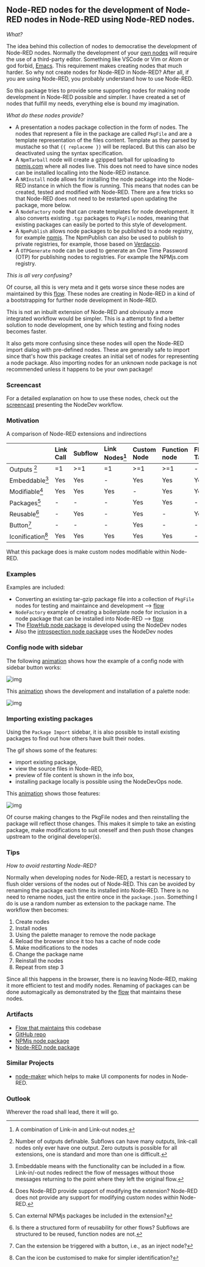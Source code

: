## Node-RED nodes for the development of Node-RED nodes in Node-RED using Node-RED nodes.

*What?*

The idea behind this collection of nodes to democratise the development of Node-RED nodes. Normally the development of your [own nodes](https://nodered.org/docs/creating-nodes/) will require the use of a third-party editor. Something like VSCode or Vim or Atom or god forbid, [Emacs](https://discourse.nodered.org/t/node-red-node-development-in-node-red/81525/2). This requirement makes creating nodes that much harder. So why not create nodes for Node-RED in Node-RED? After all, if you are using Node-RED, you probably understand how to use Node-RED.

So this package tries to provide some supporting nodes for making node development in Node-RED possible and simpler. I have created a set of nodes that fulfill my needs, everything else is bound my imagination. 

*What do these nodes provide?*

- A presentation a nodes package collection in the form of nodes. The nodes that represent a file in the package are called `PkgFile` and are a template representation of the files content. Template as they parsed by mustache so that `{{ replaceme }}` will be replaced. But this can also be deactivated using the syntax specification.
- A `NpmTarball` node will create a gzipped tarball for uploading to [npmjs.com](https://npmjs.com) where all nodes live. This does not need to have since nodes can be installed localling into the Node-RED instance.
- A `NRInstall` node allows for installing the node package into the Node-RED instance in which the flow is running. This means that nodes can be created, tested and modified with Node-RED. There are a few tricks so that Node-RED does not need to be restarted upon updating the package, more below.
- A `NodeFactory` node that can create templates for node development. It also converts existing `.tgz` packages to `PkgFile` nodes, meaning that existing packages can easily be ported to this style of development. 
- A `NpmPublish` allows node packages to be published to a node registry, for example [npmjs](https://www.npmjs.com/). The NpmPublish can also be used to publish to private registries, for example, those based on [Verdaccio](https://verdaccio.org/).
- A `OTPGenerate` node can be used to generate an One Time Password (OTP) for publishing nodes to registries. For example the NPMjs.com registry.

*This is all very confusing?*

Of course, all this is very meta and it gets worse since these nodes are maintained by this [flow](https://flowhub.org/f/b92be5062203ff69). These nodes are creating in Node-RED in a kind of a bootstrapping for further node development in Node-RED.

This is not an inbuilt extension of Node-RED and obviously a more integrated workflow would be simpler. This is a attempt to find a better solution to node development, one by which testing and fixing nodes becomes faster.

It also gets more confusing since these nodes will open the Node-RED import dialog with pre-defined nodes. These are generally safe to import since that's how this package creates an initial set of nodes for representing a node package. Also importing nodes for an unknown node package is not recommended unless it happens to be your own package!

### Screencast

For a detailed explanation on how to use these nodes, check out the [screencast](https://blog.openmindmap.org/nodedev) presenting the NodeDev workflow.

### Motivation

A comparison of Node-RED extensions and indirections

| | Link Call |  Subflow | Link Nodes[^4] | Custom Node | Function node | Flow Tab |
|:--|:--|:--|:--|:--|:--|:--|
| Outputs [^1]  | =1 | >=1 | =1 | >=1 | >=1 | - |
| Embeddable[^2] | Yes | Yes | - | Yes | Yes | Yes |
| Modifiable[^3] | Yes | Yes | Yes | - | Yes | Yes |
| Packages[^5] | - | -  | - | Yes | Yes | - |
| Reusable[^6] | - | Yes | - | Yes | - | Yes |
| Button[^7] | - | - | - | Yes | - | - |
| Iconification[^8] | Yes | Yes | Yes | Yes | Yes | - |

What this package does is make custom nodes modifiable within Node-RED.

[^1]: Number of outputs definable. Subflows can have many outputs, link-call nodes only ever have one output. Zero outputs is possible for all extensions, one is standard and more than one is difficult.
[^2]: Embeddable means with the functionality can be included in a flow.  Link-in/-out nodes redirect the flow of messages without those messages returning to the point where they left the original flow.
[^3]: Does Node-RED provide support of modifying the extension? Node-RED does not provide any support for modifying custom nodes *within* Node-RED.
[^4]: A combination of Link-in and Link-out nodes.
[^5]: Can external NPMjs packages be included in the extension?
[^6]: Is there a structured form of reusability for other flows? Subflows are structured to be reused, function nodes are not.
[^7]: Can the extension be triggered with a button, i.e., as an inject node?
[^8]: Can the icon be customised to make for simpler identification?

### Examples 

Examples are included:

- Converting an existing tar-gzip package file into a collection of `PkgFile` nodes for testing and maintaince and development --> [flow](https://flowhub.org/f/eef4037a6d25a1e0)
- `NodeFactory` example of creating a boilerplate node for inclusion in a node package that can be installed into Node-RED --> [flow](https://flowhub.org/f/7bece6814c033925)
- The [FlowHub node package](https://flowhub.org/f/4a831589774ecb04) is developed using the NodeDev nodes
- Also the [introspection node package](https://flowhub.org/f/d73d76db3df96ba2) uses the NodeDev nodes

### Config node with sidebar

The following [animation](https://cdn.openmindmap.org/content/1697462227098_confignode2.gif) shows how the example of a config node with sidebar button works:

![img](https://cdn.openmindmap.org/content/1697462227098_confignode2.gif)

This [animation](https://cdn.openmindmap.org/content/1697013164685_out-fps15.gif) shows the development and installation of a palette node:

![img](https://cdn.openmindmap.org/content/1697013164685_out-fps15.gif)


### Importing existing packages

Using the `Package Import` sidebar, it is also possible to install existing packages to find out how others have built their nodes. 

The gif shows some of the features:

- import existing package,
- view the source files in Node-RED,
- preview of file content is shown in the info box,
- installing package locally is possible using the NodeDevOps node.

This [animation](https://cdn.openmindmap.org/content/1701013172299_nodedevinstall.gif) shows those features:

![img](https://cdn.openmindmap.org/content/1701013172299_nodedevinstall.gif)

Of course making changes to the PkgFile nodes and then reinstalling the package will reflect those changes. This makes it simple to take an existing package, make modifications to suit oneself and then push those changes upstream to the original developer(s).

### Tips

*How to avoid restarting Node-RED?*

Normally when developing nodes for Node-RED, a restart is necessary to flush older versions of the nodes out of Node-RED. This can be avoided by renaming the package each time its installed into Node-RED. There is no need to rename nodes, just the entire once in the `package.json`. Something I do is use a random number as extension to the package name. The workflow then becomes:

1. Create nodes
2. Install nodes
3. Using the palette manager to remove the node package
4. Reload the browser since it too has a cache of node code
5. Make modifications to the nodes
6. Change the package name
7. Reinstall the nodes
8. Repeat from step 3

Since all this happens in the browser, there is no leaving Node-RED, making it more efficient to test and modify nodes. Renaming of packages can be done automagically as demonstrated by the [flow](https://flowhub.org/f/b92be5062203ff69) that maintains these nodes.

### Artifacts

- [Flow that maintains](https://flowhub.org/f/b92be5062203ff69) this codebase
- [GitHub repo](https://github.com/gorenje/node-red-contrib-nodedev)
- [NPMjs node package](https://www.npmjs.com/package/@gregoriusrippenstein/node-red-contrib-nodedev)
- [Node-RED node package](https://flows.nodered.org/node/@gregoriusrippenstein/node-red-contrib-nodedev)

### Similar Projects

- [node-maker](https://github.com/steveorevo/node-maker) which helps to make UI components for nodes in Node-RED.

### Outlook

Wherever the road shall lead, there it will go.

